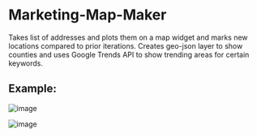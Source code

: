 # Marketing-Map-Maker

Takes list of addresses and plots them on a map widget and marks new locations compared to prior iterations. Creates geo-json layer to show counties and uses Google Trends API to show trending areas for certain keywords. 

## Example:

![image](https://user-images.githubusercontent.com/81492465/116964381-632f5a00-ac79-11eb-8ddb-24bc7d1cfc67.png)

![image](https://user-images.githubusercontent.com/81492465/116964468-9a057000-ac79-11eb-9285-a0e60a7e566d.png)


